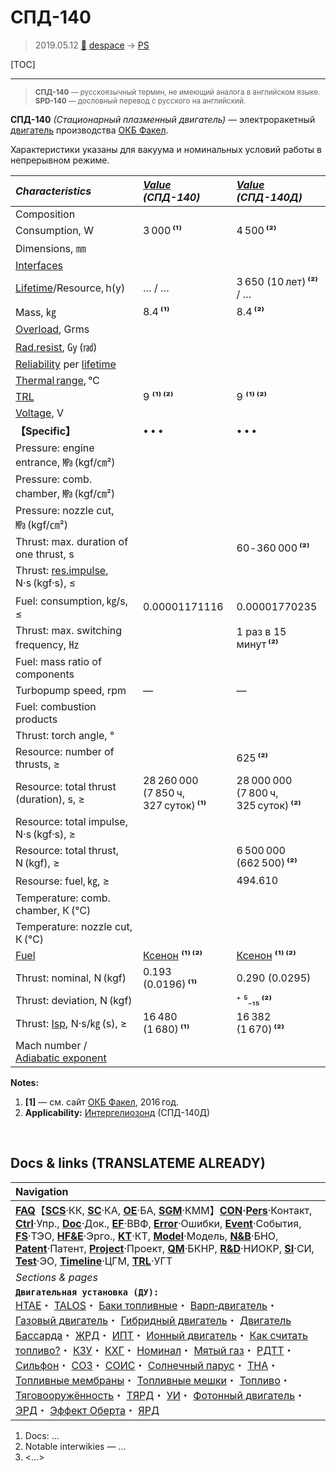 # СПД-140
> 2019.05.12 [🚀](../index/index.md) [despace](index.md) → [PS](ps.md)

[TOC]

---

> <small>**СПД-140** — русскоязычный термин, не имеющий аналога в английском языке. **SPD-140** — дословный перевод с русского на английский.</small>

**СПД-140** *(Стационарный плазменный двигатель)* — электроракетный [двигатель](ps.md) производства [ОКБ Факел](zz_edb_fakel.md).

Характеристики указаны для вакуума и номинальных условий работы в непрерывном режиме.

|*Characteristics*|*[Value](si.md)<br> (СПД-140)*|*[Value](si.md)<br> (СПД-140Д)*|
|:--|:--|:--|
|Composition| | |
|Consumption, W|3 000 **⁽¹⁾**|4 500 **⁽²⁾**|
|Dimensions, ㎜| | |
|[Interfaces](interface.md)| | |
|[Lifetime](lifetime.md)/Resource, h(y)|… / …|3 650 (10 лет) **⁽²⁾** / …|
|Mass, ㎏|8.4 **⁽¹⁾**|8.4 **⁽²⁾**|
|[Overload](vibration.md), Grms| | |
|[Rad.resist](ion_rad.md), ㏉ (㎭)| | |
|[Reliability](qm.md) per [lifetime](lifetime.md)| | |
|[Thermal range](tcs.md), ℃| | |
|[TRL](trl.md)|9 **⁽¹⁾ ⁽²⁾**|9 **⁽¹⁾ ⁽²⁾**|
|[Voltage](voltage.md), V| | |
|**【Specific】**|• • •|• • •|
|Pressure: engine entrance, ㎫ (kgf/㎝²)| |
|Pressure: comb. chamber, ㎫ (kgf/㎝²)| | |
|Pressure: nozzle cut, ㎫ (kgf/㎝²)| | |
|Thrust: max. duration of one thrust, s| |60 ‑ 360 000 **⁽²⁾**|
|Thrust: [res.impulse](ing.md), N·s (kgf·s), ≤| | |
|Fuel: consumption, ㎏/s, ≤|0.00001171116|0.00001770235|
|Thrust: max. switching frequency, ㎐| |1 раз в 15 минут **⁽²⁾**|
|Fuel: mass ratio of components| | |
|Turbopump speed, rpm|—|—|
|Fuel: combustion products| | |
|Thrust: torch angle, °| | |
|Resource: number of thrusts, ≥| |625 **⁽²⁾**|
|Resource: total thrust (duration), s, ≥|28 260 000<br> (7 850 ч, 327 суток) **⁽¹⁾**|28 000 000<br> (7 800 ч, 325 суток) **⁽²⁾**|
|Resource: total impulse, N·s (kgf·s), ≥| |
|Resource: total thrust, N (kgf), ≥| |6 500 000 (662 500) **⁽²⁾**|
|Resourse: fuel, ㎏, ≥| |494.610|
|Temperature: comb. chamber, К (℃)| | |
|Temperature: nozzle cut, К (℃)| | |
|[Fuel](fuel.md)|[Ксенон](ксенон.md) **⁽¹⁾ ⁽²⁾**|[Ксенон](ксенон.md) **⁽¹⁾ ⁽²⁾**|
|Thrust: nominal, N (kgf)|0.193 (0.0196) **⁽¹⁾**|0.290 (0.0295)|
|Thrust: deviation, N (kgf)| |⁺ ⁵₋₁₅ **⁽²⁾**|
|Thrust: [Isp](isp.md), N·s/㎏ (s), ≥|16 480 (1 680) **⁽¹⁾**|16 382 (1 670) **⁽²⁾**|
|Mach number / [Adiabatic exponent](heat_cr.md)| | |

**Notes:**

   1. **[1]** — см. сайт [ОКБ Факел](zz_edb_fakel.md), 2016 год.
   1. **Applicability:** [Интергелиозонд]([интергелиозонд.md) (СПД-140Д)



<p style="page-break-after:always"> </p>

## Docs & links (TRANSLATEME ALREADY)
|Navigation|
|:--|
|**[FAQ](faq.md)**【**[SCS](scs.md)**·КК, **[SC](sc.md)**·КА, **[OE](oe.md)**·БА, **[SGM](sgm.md)**·КММ】**[CON](contact.md)·[Pers](person.md)**·Контакт, **[Ctrl](control.md)**·Упр., **[Doc](doc.md)**·Док., **[EF](ef.md)**·ВВФ, **[Error](error.md)**·Ошибки, **[Event](event.md)**·События, **[FS](fs.md)**·ТЭО, **[HF&E](hfe.md)**·Эрго., **[KT](kt.md)**·КТ, **[Model](model.md)**·Модель, **[N&B](nnb.md)**·БНО, **[Patent](патент.md)**·Патент, **[Project](project.md)**·Проект, **[QM](qm.md)**·БКНР, **[R&D](rnd.md)**·НИОКР, **[SI](si.md)**·СИ, **[Test](test.md)**·ЭО, **[Timeline](timeline.md)**·ЦГМ, **[TRL](trl.md)**·УГТ|
|*Sections & pages*|
|**`Двигательная установка (ДУ):`**<br> [HTAE](htae.md)・ [TALOS](talos.md)・ [Баки топливные](fuel_tank.md)・ [Варп‑двигатель](warp_drive.md)・ [Газовый двигатель](cgt.md)・ [Гибридный двигатель](гбрд.md)・ [Двигатель Бассарда](bussard_ramjet.md)・ [ЖРД](lpr.md)・ [ИПТ](ing.md)・ [Ионный двигатель](иод.md)・ [Как считать топливо?](si.md)・ [КЗУ](cinu.md)・ [КХГ](cgs.md)・ [Номинал](nominal.md)・ [Мятый газ](exhsteam.md)・ [РДТТ](spr.md)・ [Сильфон](сильфон.md)・ [СОЗ](соз.md)・ [СОИС](соис.md)・ [Солнечный парус](солнечный_парус.md)・ [ТНА](turbopump.md)・ [Топливные мембраны](топливные_мембраны.md)・ [Топливные мешки](топливные_мешки.md)・ [Топливо](fuel.md)・ [Тяговооружённость](ttwr.md)・ [ТЯРД](тярд.md)・ [УИ](isp.md)・ [Фотонный двигатель](фотонный_двигатель.md)・ [ЭРД](epsp.md)・ [Эффект Оберта](oberth_eff.md)・ [ЯРД](ntr.md)|

   1. Docs: …
   1. Notable interwikies — …
   1. <…>
